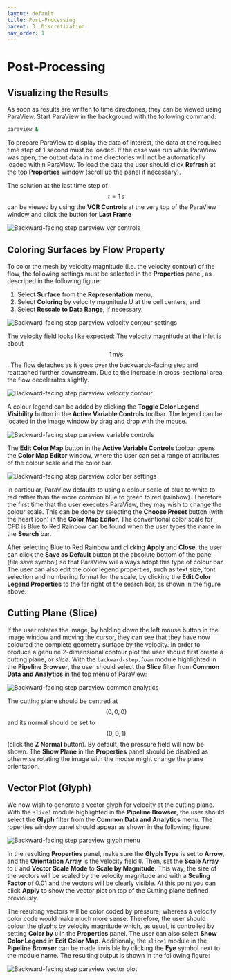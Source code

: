 ```yaml
---
layout: default
title: Post-Processing
parent: 3. Discretization
nav_order: 1
---
```


# Post-Processing

## Visualizing the Results

As soon as results are written to time directories, they can be viewed using ParaView. Start ParaView in the background with the following command:

```bash
paraview &
```
To prepare ParaView to display the data of interest, the data at the required time step of 1 second must be loaded. If the case was run while ParaView was open, the output data in time directories will not be automatically loaded within ParaView. To load the data the user should click **Refresh** at the top **Properties** window (scroll up the panel if necessary).

The solution at the last time step of $$t = 1\,\text{s}$$ can be viewed by using the **VCR Controls** at the very top of the ParaView window and click the button for **Last Frame**

![Backward-facing step paraview vcr controls](figures/paraview-menu-VCR-controls.png)

## Coloring Surfaces by Flow Property

To color the mesh by velocity magnitude (i.e. the velocity contour) of the flow, the following settings must be selected in the **Properties** panel, as descriped in the following figure:
1. Select **Surface** from the **Representation** menu,
2. Select **Coloring** by velocity magnitude U at the cell centers, and
3. Select **Rescale to Data Range**, if necessary.

![Backward-facing step paraview velocity contour settings](figures/paraview-menu-velocity-contour-settings.png)

The velocity field looks like expected: The velocity magnitude at the inlet is about  $$1\,\text{m/s}$$. The flow detaches as it goes over the backwards-facing step and reattached further downstream. Due to the increase in cross-sectional area, the flow decelerates slightly.

![Backward-facing step paraview velocity contour](figures/paraview-results-velocity-contour.png)

A colour legend can be added by clicking the **Toggle Color Legend Visibility** button in the **Active Variable Controls** toolbar. The legend can be located in the image window by drag and drop with the mouse.

![Backward-facing step paraview variable controls](figures/paraview-menu-variable_controls.png)

The **Edit Color Map** button in the **Active Variable Controls** toolbar opens the **Color Map Editor** window, where the user can set a range of attributes of the colour scale and the color bar.

![Backward-facing step paraview color bar settings](figures/paraview-menu-color-bar.png)

In particular, ParaView defaults to using a colour scale of blue to white to red rather than the more common blue to green to red (rainbow). Therefore the first time that the user executes ParaView, they may wish to change the colour scale. This can be done by selecting the **Choose Preset** button (with the heart icon) in the **Color Map Editor**. The conventional color scale for CFD is Blue to Red Rainbow can be found when the user types the name in the **Search** bar.

After selecting Blue to Red Rainbow and clicking **Apply** and **Close**, the user can click the **Save as Default** button at the absolute bottom of the panel (file save symbol) so that ParaView will always adopt this type of colour bar. The user can also edit the color legend properties, such as text size, font selection and numbering format for the scale, by clicking the **Edit Color Legend Properties** to the far right of the search bar, as shown in the figure above.


## Cutting Plane (Slice)

If the user rotates the image, by holding down the left mouse button in the image window and moving the cursor, they can see that they have now coloured the complete geometry surface by the velocity. In order to produce a genuine 2-dimensional contour plot the user should first create a cutting plane, or *slice*. With the `backward-step.foam` module highlighted in the **Pipeline Browser**, the user should select the **Slice** filter from **Common Data and Analytics** in the top menu of ParaView:

![Backward-facing step paraview common analytics](figures/paraview-menu-common_analytics.png)


The cutting plane should be centred at $$(0, 0, 0)$$ and its normal should be set to $$(0, 0, 1)$$ (click the **Z Normal** button). By default, the pressure field will now be shown. The **Show Plane** in the **Properties** panel should be disabled as otherwise rotating the image with the mouse might change the plane orientation.


## Vector Plot (Glyph)

We now wish to generate a vector glyph for velocity at the cutting plane. With the `slice1` module highlighted in the **Pipeline Browser**, the user should select the **Glyph** filter from the **Common Data and Analytics** menu. The roperties window panel should appear as shown in the following figure:

![Backward-facing step paraview glyph menu](figures/paraview-menu-glyph.png)


In the resulting **Properties** panel, make sure the **Glyph Type** is set to **Arrow**, and the **Orientation Array** is the velocity field `U`. Then, set the **Scale Array** to `U` and **Vector Scale Mode** to **Scale by Magnitude**. This way, the size of the vectors will be scaled by the velocity magnitude and with a **Scaling Factor** of 0.01 and the vectors will be clearly visible. At this point you can click **Apply** to show the vector plot on top of the Cutting plane defined previously.

The resulting vectors will be color coded by pressure, whereas a velocity color code would make much more sense. Therefore, the user should colour the glyphs by velocity magnitude which, as usual, is controlled by setting **Color by** `U` in the **Properties** panel. The user can also select **Show Color Legend** in **Edit Color Map**. Additionaly, the `slice1` module in the **Pipeline Browser** can be made invisible by clicking the **Eye** symbol next to the module name. The resulting output is shown in the following figure:


![Backward-facing step paraview vector plot](figures/paraview-results-glyph-plot.png)
